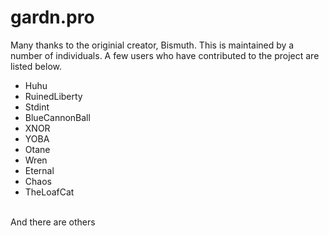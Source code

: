 # gardn.pro
Many thanks to the originial creator, Bismuth. This is maintained by a number of individuals. A few users who have contributed to the project are listed below.

- Huhu
- RuinedLiberty
- Stdint
- BlueCannonBall
- XNOR
- YOBA
- Otane
- Wren
- Eternal
- Chaos
- TheLoafCat
<br>
And there are others